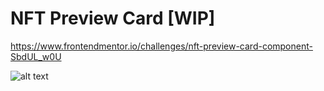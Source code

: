 # NFT Preview Card [WIP]

https://www.frontendmentor.io/challenges/nft-preview-card-component-SbdUL_w0U

![alt text](https://i.imgur.com/bJQx7yW.png)
